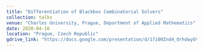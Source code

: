 ```yaml
---
title: "Differentiation of Blackbox Combinatorial Solvers"
collection: talks
venue: "Charles University, Prague, Department of Applied Mathematics"
date: 2020-04-16
location: "Prague, Czech Republic"
gdrive_link: "https://docs.google.com/presentation/d/17i00Znd4_OrhdwyGVVcwk1A0xGUirVvxtRIVQThQBdw/edit?usp=sharing"
---
```

